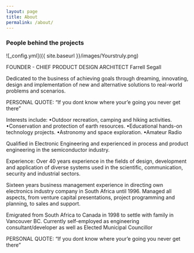 ```yaml
---
layout: page
title: About
permalink: /about/
---
```

### People behind the projects

![_config.yml]({{ site.baseurl }}/images/Yourstruly.png)

FOUNDER - CHIEF PRODUCT DESIGN ARCHITECT
Farrell Segall

Dedicated to the business of achieving goals through dreaming, innovating, design and implementation of new and alternative solutions to real-world problems and scenarios.

PERSONAL QUOTE:
“If you dont know where your’e going you never get there”

Interests include:
•Outdoor recreation, camping and hiking activities.
•Conservation and protection of earth resources.
•Educational hands-on technology projects.
•Astronomy and space exploration.
•Amateur Radio

Qualified in Electronic Engineering and experienced in process and product engineering in the semiconductor industry.

Experience:
Over 40 years experience in the fields of design, development and application of diverse systems used in the scientific, communication, security and industrial sectors.

Sixteen years business management experience in directing own electronics industry company in South Africa until 1996. Managed all aspects, from venture capital presentations, project programming and planning, to sales and support.

Emigrated from South Africa to Canada in 1998 to settle with family in Vancouver BC. Currently self-employed as engineering consultant/developer as well as Elected Municipal Councillor


PERSONAL QUOTE:
“If you dont know where your’e going you never get there”





